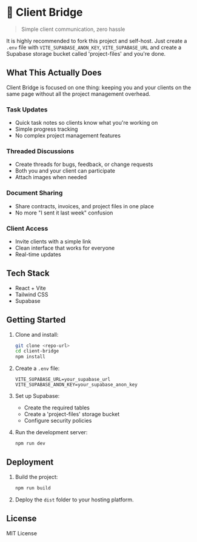 # 🌉 Client Bridge

> Simple client communication, zero hassle

It is highly recommended to fork this project and self-host. Just create a `.env` file with `VITE_SUPABASE_ANON_KEY`, `VITE_SUPABASE_URL` and create a Supabase storage bucket called 'project-files' and you're done.

## What This Actually Does

Client Bridge is focused on one thing: keeping you and your clients on the same page without all the project management overhead.

### Task Updates
- Quick task notes so clients know what you're working on
- Simple progress tracking
- No complex project management features

### Threaded Discussions
- Create threads for bugs, feedback, or change requests
- Both you and your client can participate
- Attach images when needed

### Document Sharing
- Share contracts, invoices, and project files in one place
- No more "I sent it last week" confusion

### Client Access
- Invite clients with a simple link
- Clean interface that works for everyone
- Real-time updates

## Tech Stack

- React + Vite
- Tailwind CSS
- Supabase

## Getting Started

1. Clone and install:
   ```bash
   git clone <repo-url>
   cd client-bridge
   npm install
   ```

2. Create a `.env` file:
   ```env
   VITE_SUPABASE_URL=your_supabase_url
   VITE_SUPABASE_ANON_KEY=your_supabase_anon_key
   ```

3. Set up Supabase:
   - Create the required tables
   - Create a 'project-files' storage bucket
   - Configure security policies

4. Run the development server:
   ```bash
   npm run dev
   ```

## Deployment

1. Build the project:
   ```bash
   npm run build
   ```

2. Deploy the `dist` folder to your hosting platform.

## License

MIT License